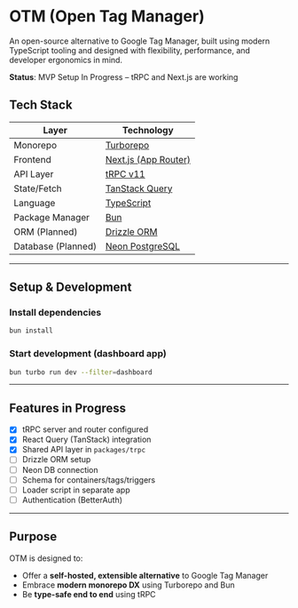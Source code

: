 
#  OTM (Open Tag Manager)

An open-source alternative to Google Tag Manager, built using modern TypeScript tooling and designed with flexibility, performance, and developer ergonomics in mind.

 **Status**: MVP Setup In Progress – tRPC and Next.js are working 

##  Tech Stack

| Layer              | Technology                                   |
| ------------------ | -------------------------------------------- |
| Monorepo           | [Turborepo](https://turbo.build)             |
| Frontend           | [Next.js (App Router)](https://nextjs.org)   |
| API Layer          | [tRPC v11](https://trpc.io)                  |
| State/Fetch        | [TanStack Query](https://tanstack.com/query) |
| Language           | [TypeScript](https://www.typescriptlang.org) |
| Package Manager    | [Bun](https://bun.sh)                        |
| ORM (Planned)      | [Drizzle ORM](https://orm.drizzle.team)      |
| Database (Planned) | [Neon PostgreSQL](https://neon.tech)         |

---

##  Setup & Development

### Install dependencies

```bash
bun install
```

### Start development (dashboard app)

```bash
bun turbo run dev --filter=dashboard
```

---

##  Features in Progress

- [x] tRPC server and router configured
- [x] React Query (TanStack) integration
- [x] Shared API layer in `packages/trpc`
- [ ] Drizzle ORM setup
- [ ] Neon DB connection
- [ ] Schema for containers/tags/triggers
- [ ] Loader script in separate app
- [ ] Authentication (BetterAuth)

---

##  Purpose

OTM is designed to:

- Offer a **self-hosted, extensible alternative** to Google Tag Manager
- Embrace **modern monorepo DX** using Turborepo and Bun
- Be **type-safe end to end** using tRPC
